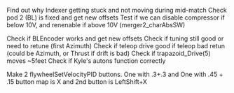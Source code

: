 Find out why Indexer getting stuck and not moving during mid-match
Check pod 2 (BL) is fixed and get new offsets
Test if we can disable compressor if below 10V, and renenable if above 10V  (merger2_charAbsSW) 


Check if BLEncoder works and get new offsets
Check if tuning still good or need to retune (first Azimuth)
Check if teleop drive good
    if teleop bad retun (could be Azimuth, or Thrust if drift is bad)
Check if trapazoid_Drive(5) moves ~5feet
Check if Kyle's autons function correctly

Make 2 flywheelSetVelocityPID buttons.  One with .3+.3 and One with .45 + .15
    button map is X and 2nd button is LeftShift+X

